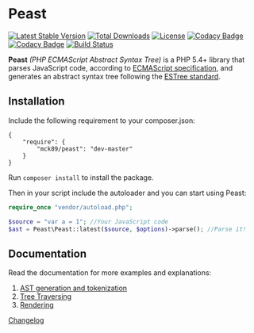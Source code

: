 Peast
==========

[![Latest Stable Version](https://poser.pugx.org/mck89/peast/v/stable)](https://packagist.org/packages/mck89/peast)
[![Total Downloads](https://poser.pugx.org/mck89/peast/downloads)](https://packagist.org/packages/mck89/peast)
[![License](https://poser.pugx.org/mck89/peast/license)](https://packagist.org/packages/mck89/peast)
[![Codacy Badge](https://api.codacy.com/project/badge/Grade/3d1890ff93944890833ff0b5d17d50d6)](https://www.codacy.com/app/marcomarchi89/peast?utm_source=github.com&amp;utm_medium=referral&amp;utm_content=mck89/peast&amp;utm_campaign=Badge_Grade)
[![Codacy Badge](https://api.codacy.com/project/badge/Coverage/3d1890ff93944890833ff0b5d17d50d6)](https://www.codacy.com/app/marcomarchi89/peast?utm_source=github.com&utm_medium=referral&utm_content=mck89/peast&utm_campaign=Badge_Coverage)
[![Build Status](https://travis-ci.org/mck89/peast.svg?branch=master)](https://travis-ci.org/mck89/peast)


**Peast** _(PHP ECMAScript Abstract Syntax Tree)_ is a PHP 5.4+ library that parses JavaScript code, according to [ECMAScript specification](http://www.ecma-international.org/publications/standards/Ecma-262.htm), and generates an abstract syntax tree following the [ESTree standard](https://github.com/estree/estree).

Installation
-------------
Include the following requirement to your composer.json:
```
{
	"require": {
		"mck89/peast": "dev-master"
	}
}
```

Run `composer install` to install the package.

Then in your script include the autoloader and you can start using Peast:

```php
require_once "vendor/autoload.php";

$source = "var a = 1"; //Your JavaScript code
$ast = Peast\Peast::latest($source, $options)->parse(); //Parse it!
```

Documentation
-------------
Read the documentation for more examples and explanations:

 1. [AST generation and tokenization](doc/ast-and-tokenization.md)
 2. [Tree Traversing](doc/tree-traversing.md)
 3. [Rendering](doc/rendering.md)

[Changelog](doc/changelog.md)
